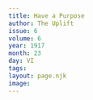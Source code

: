 ```yaml
---
title: Have a Purpose
author: The Uplift
issue: 6
volume: 6
year: 1917
month: 23
day: VI
tags:
layout: page.njk
image:
---
```





